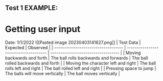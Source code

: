 ## Test 1 EXAMPLE:
# Getting user input

Date: 1/1/2022
![[Pasted image 20230403141627.png]]
| Test Data                           | Expected                              | Observed                            |
| ----------------------------------- | ------------------------------------- | ----------------------------------- |
| Moving backwards and forth          | The ball rolls backwards and forwards | The ball rolled backwards and forth |
| Moving the character left and right | The ball rolls left and right         | The ball rolled left and right      |
| Pressing space to jump              | The balls will move vertically        | The ball moves vertically           | 


